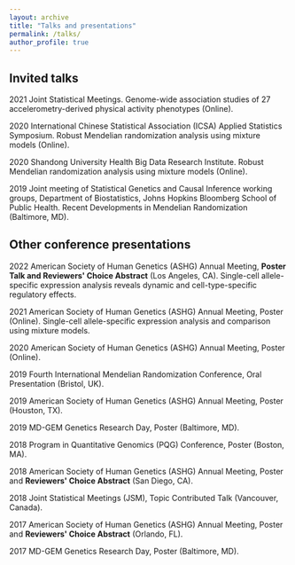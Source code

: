 ```yaml
---
layout: archive
title: "Talks and presentations"
permalink: /talks/
author_profile: true
---
```


Invited talks
------

2021	Joint Statistical Meetings. Genome-wide association studies of 27 accelerometry-derived physical activity phenotypes (Online).

2020	International Chinese Statistical Association (ICSA) Applied Statistics Symposium. Robust Mendelian randomization analysis using mixture models (Online).

2020	Shandong University Health Big Data Research Institute. Robust Mendelian randomization analysis using mixture models (Online).

2019	Joint meeting of Statistical Genetics and Causal Inference working groups, Department of Biostatistics, Johns Hopkins Bloomberg School of Public Health. Recent Developments in Mendelian Randomization (Baltimore, MD).

Other conference presentations
------

2022  American Society of Human Genetics (ASHG) Annual Meeting, **Poster Talk and Reviewers' Choice Abstract** (Los Angeles, CA). Single-cell allele-specific expression analysis reveals dynamic and cell-type-specific regulatory effects.

2021  American Society of Human Genetics (ASHG) Annual Meeting, Poster (Online). Single-cell allele-specific expression analysis and comparison using mixture models.

2020	American Society of Human Genetics (ASHG) Annual Meeting, Poster (Online).

2019	Fourth International Mendelian Randomization Conference, Oral Presentation (Bristol, UK).

2019	American Society of Human Genetics (ASHG) Annual Meeting, Poster (Houston, TX).

2019	MD-GEM Genetics Research Day, Poster (Baltimore, MD).

2018	Program in Quantitative Genomics (PQG) Conference, Poster (Boston, MA).

2018	American Society of Human Genetics (ASHG) Annual Meeting, Poster and **Reviewers' Choice Abstract** (San Diego, CA).

2018	Joint Statistical Meetings (JSM), Topic Contributed Talk (Vancouver, Canada).

2017	American Society of Human Genetics (ASHG) Annual Meeting, Poster and **Reviewers' Choice Abstract** (Orlando, FL).

2017	MD-GEM Genetics Research Day, Poster (Baltimore, MD).
